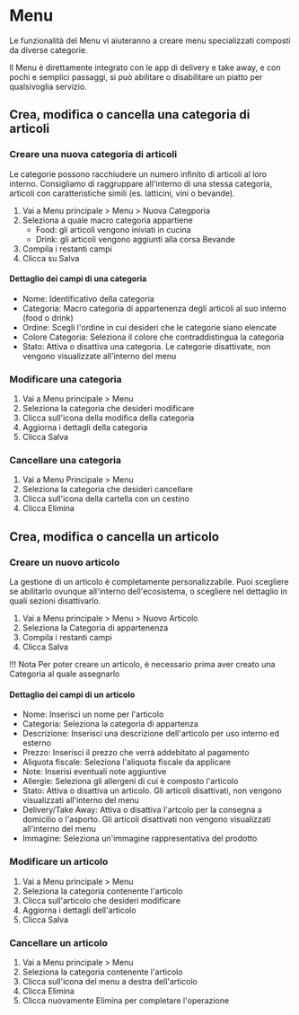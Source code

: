 # Menu

Le funzionalità del Menu vi aiuteranno a creare menu specializzati composti da diverse categorie.

Il Menu è direttamente integrato con le app di delivery e take away, e con pochi e semplici passaggi, si può abilitare o disabilitare un piatto per qualsivoglia servizio.

## Crea, modifica o cancella una categoria di articoli

### Creare una nuova categoria di articoli

Le categorie possono racchiudere un numero infinito di articoli al loro interno. Consigliamo di raggruppare all'interno di una stessa categoria, articoli con caratteristiche simili (es. latticini, vini o bevande).

1. Vai a Menu principale > Menu > Nuova Categporia
2. Seleziona a quale macro categoria appartiene
   - Food: gli articoli vengono iniviati in cucina
   - Drink: gli articoli vengono aggiunti alla corsa Bevande
3. Compila i restanti campi
4. Clicca su Salva

#### Dettaglio dei campi di una categoria

- Nome: Identificativo della categoria
- Categoria: Macro categoria di appartenenza degli articoli al suo interno (food o drink)
- Ordine: Scegli l'ordine in cui desideri che le categorie siano elencate
- Colore Categoria: Seleziona il colore che contraddistingua la categoria
- Stato: Attiva o disattiva una categoria. Le categorie disattivate, non vengono visualizzate all'interno del menu

### Modificare una categoria

1. Vai a Menu principale > Menu
2. Seleziona la categoria che desideri modificare
3. Clicca sull'icona della modifica della categoria
4. Aggiorna i dettagli della categoria
5. Clicca Salva

### Cancellare una categoria

1. Vai a Menu Principale > Menu
2. Seleziona la categoria che desideri cancellare
3. Clicca sull'icona della cartella con un cestino
4. Clicca Elimina

## Crea, modifica o cancella un articolo

### Creare un nuovo articolo

La gestione di un articolo è completamente personalizzabile. Puoi scegliere se abilitarlo ovunque all'interno dell'ecosistema, o scegliere nel dettaglio in quali sezioni disattivarlo.

1. Vai a Menu principale > Menu > Nuovo Articolo
2. Seleziona la Categoria di appartenenza
3. Compila i restanti campi
4. Clicca Salva

!!! Nota
      Per poter creare un articolo, è necessario prima aver creato una Categoria al quale assegnarlo

#### Dettaglio dei campi di un articolo

- Nome: Inserisci un nome per l'articolo
- Categoria: Seleziona la categoria di appartenza
- Descrizione: Inserisci una descrizione dell'articolo per uso interno ed esterno
- Prezzo: Inserisci il prezzo che verrà addebitato al pagamento
- Aliquota fiscale: Seleziona l'aliquota fiscale da applicare
- Note: Inserisi eventuali note aggiuntive
- Allergie: Seleziona gli allergeni di cui è composto l'articolo
- Stato: Attiva o disattiva un articolo. Gli articoli disattivati, non vengono visualizzati all'interno del menu
- Delivery/Take Away: Attiva o disattiva l'artcolo per la consegna a domicilio o l'asporto. Gli articoli disattivati non vengono visualizzati all'interno del menu
- Immagine: Seleziona un'immagine rappresentativa del prodotto

### Modificare un articolo

1. Vai a Menu principale > Menu
2. Seleziona la categoria contenente l'articolo 
3. Clicca sull'articolo che desideri modificare
4. Aggiorna i dettagli dell'articolo
5. Clicca Salva

### Cancellare un articolo

1. Vai a Menu principale > Menu
2. Seleziona la categoria contenente l'articolo
3. Clicca sull'icona del menu a destra dell'articolo
4. Clicca Elimina
5. Clicca nuovamente Elimina per completare l'operazione